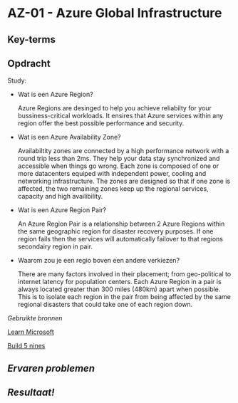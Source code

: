 **AZ-01 - Azure Global Infrastructure**
===
**Key-terms**
---


**Opdracht**
---
Study:

- Wat is een Azure Region?
    
    Azure Regions are desinged to help you achieve reliabilty for your bussiness-critical workloads. It ensires that Azure services within any region offer the best possible performance and security.

- Wat is een Azure Availability Zone?

    Availabiltity zones are connected by a high performance network with a round trip less than 2ms. They help your data stay synchronized and accessible when things go wrong. Each zone is composed of one or more datacenters equiped with independent power, cooling and networking infrastructure. The zones are designed so that if one zone is affected, the two remaining zones keep up the regional services, capacity and high availibility.

- Wat is een Azure Region Pair?

    An Azure Region Pair is a relationship between 2 Azure Regions within the same geographic region for disaster recovery purposes. If one region fails then the services will automatically failover to that regions secondairy region in pair.

- Waarom zou je een regio boven een andere verkiezen?

    There are many factors involved in their placement; from geo-political to internet latency for population centers. Each Azure Region in a pair is always located greater than 300 miles (480km) apart when possible. This is to isolate each region in the pair from being affected by the same regional disasters that could take one of each region down.


*Gebruikte bronnen*

[Learn Microsoft](https://learn.microsoft.com/en-us/azure/reliability/availability-zones-overview)

[Build 5 nines](https://build5nines.com/azure-region-pairs-explained/)



*Ervaren problemen*
---


*Resultaat!*
---

